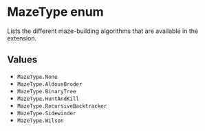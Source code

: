 # MazeType enum

Lists the different maze-building algorithms that are available in the extension.

## Values

- `MazeType.None`
- `MazeType.AldousBroder`
- `MazeType.BinaryTree`
- `MazeType.HuntAndKill`
- `MazeType.RecursiveBacktracker`
- `MazeType.Sidewinder`
- `MazeType.Wilson`

